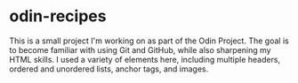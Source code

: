# odin-recipes
This is a small project I'm working on as part of the Odin Project. The goal is to become familiar with using Git and GitHub, while also sharpening my HTML skills. I used a variety of elements here, including multiple headers, ordered and unordered lists, anchor tags, and images.